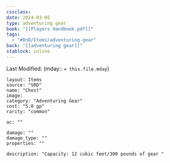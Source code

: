 ```yaml
---
cssclass: 
date: 2024-03-05
type: adventuring gear
book: "[[Players Handbook.pdf]]"
tags:
  - "#DnD/Items/adventuring-gear"
back: "[[adventuring gear]]"
stablock: inline
---
```

Last Modified: (mday:: `= this.file.mday`)


```statblock
layout: Items
source: "SRD"
name: "Chest"
image: 
category: "Adventuring Gear"
cost: "5.0 gp"
rarity: "common"

ac: ""

damage: ""
damage_type: ""
properties: ""

description: "Capacity: 12 cubic feet/300 pounds of gear "
```